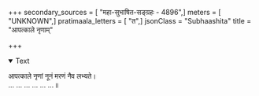 +++
secondary_sources = [ "महा-सुभाषित-सङ्ग्रहः - 4896",]
meters = [ "UNKNOWN",]
pratimaala_letters = [ "त",]
jsonClass = "Subhaashita"
title = "आपत्काले नृणाम्"

+++

<details open><summary>Text</summary>

आपत्काले नृणां नूनं मरणं नैव लभ्यते।  
... ... ... ... ... ...॥
</details>
